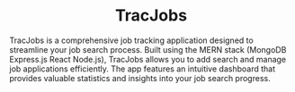 <h1 align="center" id="title">TracJobs</h1>

<p id="description">TracJobs is a comprehensive job tracking application designed to streamline your job search process. Built using the MERN stack (MongoDB Express.js React Node.js), TracJobs allows you to add search and manage job applications efficiently. The app features an intuitive dashboard that provides valuable statistics and insights into your job search progress.</p>
